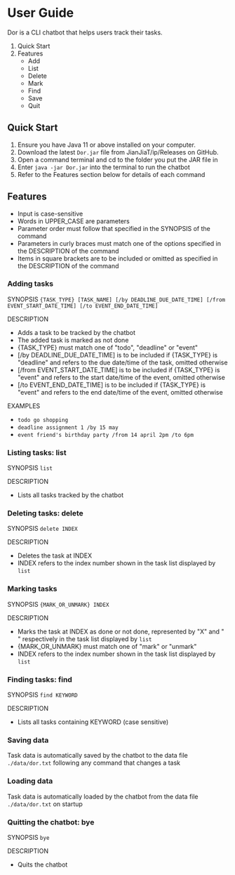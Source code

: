 # User Guide

Dor is a CLI chatbot that helps users track their tasks.

1. Quick Start
2. Features
   - Add
   - List
   - Delete
   - Mark
   - Find
   - Save
   - Quit

## Quick Start

1. Ensure you have Java 11 or above installed on your computer.
2. Download the latest `Dor.jar` file from JianJiaT/ip/Releases on GitHub.
3. Open a command terminal and cd to the folder you put the JAR file in
4. Enter `java -jar Dor.jar` into the terminal to run the chatbot
5. Refer to the Features section below for details of each command

## Features 

- Input is case-sensitive
- Words in UPPER_CASE are parameters
- Parameter order must follow that specified in the SYNOPSIS of the command
- Parameters in curly braces must match one of the options specified in the DESCRIPTION of the command
- Items in square brackets are to be included or omitted as specified in the DESCRIPTION of the command

### Adding tasks

SYNOPSIS
   `{TASK_TYPE} [TASK_NAME] [/by DEADLINE_DUE_DATE_TIME] [/from EVENT_START_DATE_TIME] [/to EVENT_END_DATE_TIME]`

DESCRIPTION
   - Adds a task to be tracked by the chatbot
   - The added task is marked as not done
   - {TASK_TYPE} must match one of "todo", "deadline" or "event"
   - [/by DEADLINE_DUE_DATE_TIME] is to be included if {TASK_TYPE} is "deadline" and refers to the due date/time of the task, omitted otherwise
   - [/from EVENT_START_DATE_TIME] is to be included if {TASK_TYPE} is "event" and refers to the start date/time of the event, omitted otherwise
   - [/to EVENT_END_DATE_TIME] is to be included if {TASK_TYPE} is "event" and refers to the end date/time of the event, omitted otherwise

EXAMPLES
   - `todo go shopping`
   - `deadline assignment 1 /by 15 may`
   - `event friend's birthday party /from 14 april 2pm /to 6pm`

### Listing tasks: list

SYNOPSIS
   `list`

DESCRIPTION
   - Lists all tasks tracked by the chatbot

### Deleting tasks: delete

SYNOPSIS
   `delete INDEX`

DESCRIPTION
   - Deletes the task at INDEX
   - INDEX refers to the index number shown in the task list displayed by `list`

### Marking tasks

SYNOPSIS
   `{MARK_OR_UNMARK} INDEX`

DESCRIPTION
   - Marks the task at INDEX as done or not done, represented by "X" and " " respectively in the task list displayed by `list`
   - {MARK_OR_UNMARK} must match one of "mark" or "unmark"
   - INDEX refers to the index number shown in the task list displayed by `list`

### Finding tasks: find

SYNOPSIS
   `find KEYWORD`

DESCRIPTION
   - Lists all tasks containing KEYWORD (case sensitive)

### Saving data

Task data is automatically saved by the chatbot to the data file `./data/dor.txt` following any command that changes a task

### Loading data

Task data is automatically loaded by the chatbot from the data file `./data/dor.txt` on startup

### Quitting the chatbot: bye

SYNOPSIS
   `bye`

DESCRIPTION
   - Quits the chatbot
